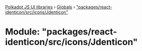 [Polkadot JS UI libraries](../README.md) › [Globals](../globals.md) › ["packages/react-identicon/src/icons/Jdenticon"](_packages_react_identicon_src_icons_jdenticon_.md)

# Module: "packages/react-identicon/src/icons/Jdenticon"


